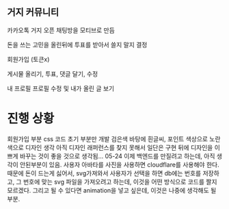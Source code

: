 ## 거지 커뮤니티

카카오톡 거지 오픈 채팅방을 모티브로 만듬

돈을 쓰는 고민을 올린뒤에 투표를 받아서 쓸지 말지 결정

회원가입
(토큰x)

게시물 올리기,
투표, 댓글 달기, 수정

내 프로필
프로필 수정 및 내가 올린 글 보기

# 진행 상황

회원가입 부분 css 코드 초기 부분만 개발
검은색 바탕에 흰글씨, 포인트 색상으로 노란색으로 디자인 생각
아직 디자인 래퍼런스를 찾지 못해서 일단은 구현 뒤에 디자인을 이쁘게 바꾸는 것이 좋을 것으로 생각됨...
05-24
이제 백엔드를 만질려고 하는데, 아직 생각이 안된부분이 있음.
사용자 아바타를 사진을 사용하면 cloudflare를 사용해야 한다.
때문에 돈이 드는게 싫어서, svg가져와서 사용자가 선택을 하면 db에는 번호를 저장하고,
그 번호에 맞는 svg 파일을 가져오려고 하는데, 이것을 어떤 방식으로 코드를 짤지 모르겠다.
그리고 될 수 있다면 animation을 넣고 싶은데, 이것은 나중에 생각해도 될 부분.